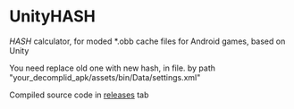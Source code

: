 # UnityHASH
*HASH* calculator, for moded \*.obb cache files for Android games, based on Unity

You need replace old one with new hash, in file. by path "your_decomplid_apk/assets/bin/Data/settings.xml"

Compiled source code in [releases](https://github.com/luka-dev/UnityHASH/releases) tab

